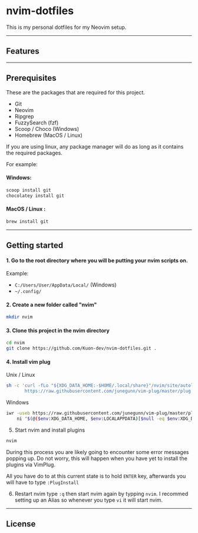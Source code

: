 # nvim-dotfiles
This is my personal dotfiles for my Neovim setup.

---

## Features 

---

## Prerequisites
These are the packages that are required for this project.
- Git
- Neovim
- Ripgrep
- FuzzySearch (fzf)
- Scoop / Choco (Windows)
- Homebrew (MacOS / Linux)

If you are using linux, any package manager will do as long as it contains the required packages.

For example:

#### Windows:

```bash
scoop install git
chocolatey install git
```

#### MacOS / Linux :

```bash
brew install git 
```

---

## Getting started
#### 1. Go to the root directory where you will be putting your nvim scripts on.
Example:
- `C:/Users/User/AppData/Local/` (Windows)
- `~/.config/`

#### 2. Create a new folder called "nvim"
```bash
mkdir nvim
```

#### 3. Clone this project in the nvim directory

```bash
cd nvim
git clone https://github.com/Kuon-dev/nvim-dotfiles.git .
```

#### 4. Install vim plug

Unix / Linux
```bash
sh -c 'curl -fLo "${XDG_DATA_HOME:-$HOME/.local/share}"/nvim/site/autoload/plug.vim --create-dirs \
       https://raw.githubusercontent.com/junegunn/vim-plug/master/plug.vim'
```

Windows
```bash
iwr -useb https://raw.githubusercontent.com/junegunn/vim-plug/master/plug.vim |`
    ni "$(@($env:XDG_DATA_HOME, $env:LOCALAPPDATA)[$null -eq $env:XDG_DATA_HOME])/nvim-data/site/autoload/plug.vim" -Force
```

5. Start nvim and install plugins
```bash
nvim
```

During this process you are likely going to encounter some error messages popping up. Do not worry, this will happen when you have yet to install the plugins via VimPlug.

All you have do to at this current state is to hold `ENTER` key, afterwards you will have to type `:PlugInstall`

6. Restart nvim
type `:q` then start nvim again by typping `nvim`. I recommed setting up an Alias so whenever you type `vi` it will start nvim.

---

## License

